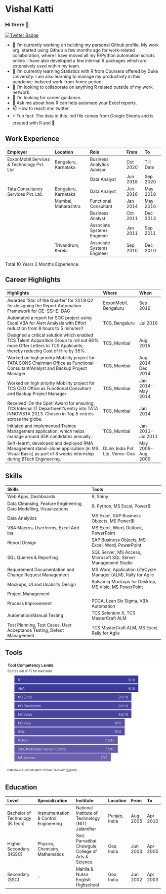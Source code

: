 Vishal Katti
================

### Hi there 👋

[![Twitter
Badge](https://img.shields.io/badge/-Twitter-1ca0f1?style=flat-square&labelColor=1ca0f1&logo=twitter&logoColor=white&link=https://twitter.com/vishal_katti)](https://twitter.com/vishal_katti)

  - 🔭 I’m currently working on building my personal Github profile. My
    work org. started using Github a few months ago for work-related
    collaboration, where I have moved all my R/Python automation scripts
    online. I have also developed a few internal R packages which are
    extensively used within my team.
  - 🌱 I’m currently learning Statistics with R from Coursera offered by
    Duke University. I am also learning to manage my productivity in
    this pandemic-induced work-from-home period.
  - 👯 I’m looking to collaborate on anything R related outside of my
    work network.
  - 🤔 I’m looking for career guidance.
  - 💬 Ask me about how R can help automate your Excel reports.
  - 📫 How to reach me: twitter
  - ⚡ Fun fact: The data in this .md file comes from Google Sheets and
    is created with R and 💖

## Work Experience

| Employer                                  | Location             | Role                       | From     | To        |
| :---------------------------------------- | :------------------- | :------------------------- | :------- | :-------- |
| ExxonMobil Services & Technology Pvt. Ltd | Bengaluru, Karnataka | Business Analytics Advisor | Oct 2020 | Till Date |
|                                           |                      | Data Analyst               | Jun 2018 | Sep 2020  |
| Tata Consultancy Services Pvt. Ltd.       | Bengaluru, Karnataka | Data Analyst               | Jun 2016 | May 2018  |
|                                           | Mumbai, Maharashtra  | Functional Consultant      | Jan 2014 | May 2016  |
|                                           |                      | Business Analyst           | Oct 2011 | Dec 2013  |
|                                           |                      | Associate Systems Engineer | Jan 2011 | Sep 2011  |
|                                           | Trivandrum, Kerela   | Associate Systems Engineer | Sep 2010 | Dec 2010  |

Total 10 Years 3 Months Experience.

## Career Highlights

| Highlights                                                                                                                                                          | Where                           | When              |
| :------------------------------------------------------------------------------------------------------------------------------------------------------------------ | :------------------------------ | :---------------- |
| Awarded ‘Star of the Quarter’ for 2019 Q2 for designing the Report Automation Framework for OE-SSHE-DAG                                                             | ExxonMobil, Bengaluru           | Sep 2019          |
| Automated a report for SOC project using Excel VBA for Alert Analysis with Effort reduction from 8 hours to 5 minutes\!\!                                           | TCS, Bengaluru                  | Jul 2016          |
| Designed a critical solution which enabled TCS Talent Acquisition Group to roll out 66% more Offer Letters to TCS Applicants; thereby reducing Cost of Hire by 35%. | TCS, Mumbai                     | Aug 2015          |
| Worked on high priority Mobility project for TATA SONS Chairman Office as Functional Consultant/Analyst and Backup Project Manager.                                 | TCS, Mumbai                     | Aug 2014-Dec 2014 |
| Worked on high priority Mobility project for TCS CEO Office as Functional Consultant and Backup Project Manager.                                                    | TCS, Mumbai                     | Jan 2014-May 2014 |
| Received ‘On the Spot’ Award for ensuring TCS Internal IT Department’s entry into TATA INNOVISTA 2013. Chosen in Top 5 entries across the globe.                    | TCS, Mumbai                     | Jan 2014          |
| Initiated and implemented Trainee Management application, which helps manage around 45K candidates annually.                                                        | TCS, Mumbai                     | Jan 2011-Jul 2011 |
| Self-learnt, developed and deployed RMA Management stand-alone application (in MS Visual Basic) as part of 8 weeks internship during BTech Engineering.             | DLink India Pvt. Ltd, Verna-Goa | May 2009-Aug 2009 |

## Skills

| Skills                                                                | Tools                                                         |
| :-------------------------------------------------------------------- | :------------------------------------------------------------ |
| Web Apps, Dashboards                                                  | R, Shiny                                                      |
| Data Cleansing, Feature Engineering, Data Modelling, Visualizations   | R, Python, MS Excel, PowerBI                                  |
| Data Analytics                                                        | MS Excel, SAP Business Objects, MS PowerBI                    |
| VBA Macros, Userforms, Excel Add-ins                                  | MS Excel, Word, Outlook, PowerPoint                           |
| Report Design                                                         | SAP Business Objects, MS Excel, Word, PowerPoint              |
| SQL Queries & Reporting                                               | SQL Server, MS Access, Microsoft SQL Server Management Studio |
| Requirement Documentation and Change Request Management               | MS Word, Application LifeCycle Manager (ALM), Rally for Agile |
| Mockups, UI and Usability Design                                      | Balsamiq Mockups for Desktop, MS Visio, MS PowerPoint         |
| Project Management                                                    | \-                                                            |
| Process Improvement                                                   | PDCA, Lean Six Sigma, VBA Automation                          |
| Automation/Manual Testing                                             | TCS Selenium X, TCS MasterCraft ALM                           |
| Test Planning, Test Cases, User Acceptance Testing, Defect Management | TCS MasterCraft ALM, MS Excel, Rally for Agile                |

## Tools

![](README_files/figure-gfm/tools-1.png)<!-- -->

## Education

| Level                           | Specialization                        | Institute                                          | Location      | From     | To       |
| :------------------------------ | :------------------------------------ | :------------------------------------------------- | :------------ | :------- | :------- |
| Bachelor of Technology (B.Tech) | Instrumentation & Control Engineering | National Institute of Technology (NIT) Jalandhar   | Punjab, India | Aug 2005 | Apr 2010 |
| Higher Secondary (HSSC)         | Physics, Chemistry, Mathematics       | Smt. Parvatibai Chowgule College of Arts & Science | Goa, India    | Jun 2003 | Apr 2005 |
| Secondary (SSC)                 | \-                                    | Mahila & Nutan English Highschool                  | Goa, India    | Jun 2002 | Apr 2003 |
